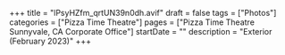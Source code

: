+++
title = "lPsyHZfm_qrtUN39n0dh.avif"
draft = false
tags = ["Photos"]
categories = ["Pizza Time Theatre"]
pages = ["Pizza Time Theatre Sunnyvale, CA Corporate Office"]
startDate = ""
description = "Exterior (February 2023)"
+++
